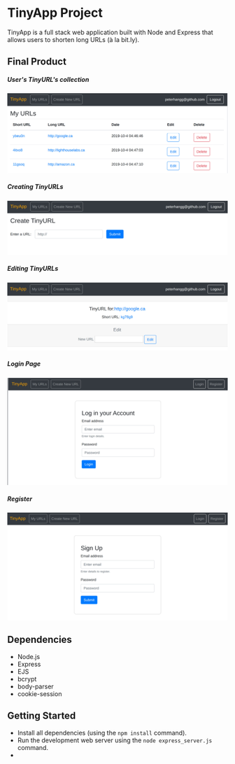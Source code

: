 # TinyApp Project

TinyApp is a full stack web application built with Node and Express that allows users to shorten long URLs (à la bit.ly).

## Final Product
##### User's TinyURL's collection
!["User's TinyURLs collection"](/image/myURLs.jpeg)
##### Creating TinyURLs
!["Create a TinyURL"](/image/createURL.jpeg)
##### Editing TinyURLs
!["Edit TinyURLs"](/image/editURLs.jpeg)
##### Login Page
!["Login Page"](/image/login.jpeg)
##### Register
!["Registration page"](/image/signup.jpeg)

## Dependencies

- Node.js
- Express
- EJS
- bcrypt
- body-parser
- cookie-session

## Getting Started

- Install all dependencies (using the `npm install` command).
- Run the development web server using the `node express_server.js` command.
- 